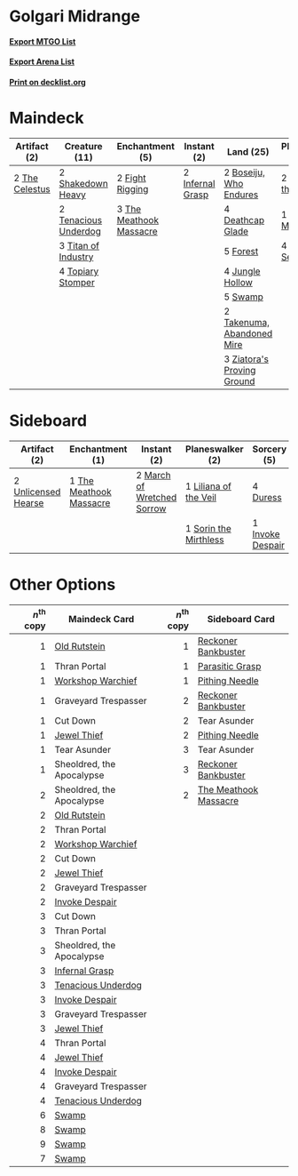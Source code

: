 # Golgari Midrange

#### [Export MTGO List](../collection/Golgari%20Midrange/Golgari%20Midrange.txt)
#### [Export Arena List](../collection/Golgari%20Midrange/Golgari%20Midrange_arena.txt)
#### [Print on decklist.org](http://decklist.org/?deckmain=2%09Boseiju,%20Who%20Endures%0A4%09Deathcap%20Glade%0A4%09Evolved%20Sleeper%0A2%09Fight%20Rigging%0A5%09Forest%0A2%09Infernal%20Grasp%0A1%09Invoke%20Despair%0A4%09Jungle%20Hollow%0A2%09Liliana%20of%20the%20Veil%0A2%09Shakedown%20Heavy%0A1%09Sorin%20the%20Mirthless%0A3%09Storm%20the%20Festival%0A5%09Swamp%0A2%09Takenuma,%20Abandoned%20Mire%0A2%09Tenacious%20Underdog%0A2%09The%20Celestus%0A3%09The%20Meathook%20Massacre%0A3%09Titan%20of%20Industry%0A4%09Topiary%20Stomper%0A4%09Wrenn%20and%20Seven%0A3%09Ziatora's%20Proving%20Ground&deckside=2%09Cut%20Down%0A4%09Duress%0A1%09Invoke%20Despair%0A1%09Liliana%20of%20the%20Veil%0A2%09March%20of%20Wretched%20Sorrow%0A1%09Sorin%20the%20Mirthless%0A1%09Tear%20Asunder%0A1%09The%20Meathook%20Massacre%0A2%09Unlicensed%20Hearse)
# Maindeck

|                                      Artifact (2)                                       |                                         Creature (11)                                         |                                         Enchantment (5)                                          |                                        Instant (2)                                        |                                              Land (25)                                              |                                        Planeswalker (7)                                        |                                          Sorcery (4)                                          |   Unknown (4)   |
|-----------------------------------------------------------------------------------------|-----------------------------------------------------------------------------------------------|--------------------------------------------------------------------------------------------------|-------------------------------------------------------------------------------------------|-----------------------------------------------------------------------------------------------------|------------------------------------------------------------------------------------------------|-----------------------------------------------------------------------------------------------|-----------------|
|2 [The Celestus](http://gatherer.wizards.com/Pages/Card/Details.aspx?multiverseid=535049)|2 [Shakedown Heavy](http://gatherer.wizards.com/Pages/Card/Details.aspx?multiverseid=555296)   |2 [Fight Rigging](http://gatherer.wizards.com/Pages/Card/Details.aspx?multiverseid=555346)        |2 [Infernal Grasp](http://gatherer.wizards.com/Pages/Card/Details.aspx?multiverseid=534880)|2 [Boseiju, Who Endures](http://gatherer.wizards.com/Pages/Card/Details.aspx?multiverseid=548579)    |2 [Liliana of the Veil](http://gatherer.wizards.com/Pages/Card/Details.aspx?multiverseid=235597)|1 [Invoke Despair](http://gatherer.wizards.com/Pages/Card/Details.aspx?multiverseid=548399)    |4 Evolved Sleeper|
|                                                                                         |2 [Tenacious Underdog](http://gatherer.wizards.com/Pages/Card/Details.aspx?multiverseid=555298)|3 [The Meathook Massacre](http://gatherer.wizards.com/Pages/Card/Details.aspx?multiverseid=534886)|                                                                                           |4 [Deathcap Glade](http://gatherer.wizards.com/Pages/Card/Details.aspx?multiverseid=541137)          |1 [Sorin the Mirthless](http://gatherer.wizards.com/Pages/Card/Details.aspx?multiverseid=540983)|3 [Storm the Festival](http://gatherer.wizards.com/Pages/Card/Details.aspx?multiverseid=534989)|                 |
|                                                                                         |3 [Titan of Industry](http://gatherer.wizards.com/Pages/Card/Details.aspx?multiverseid=555360) |                                                                                                  |                                                                                           |5 [Forest](http://gatherer.wizards.com/Pages/Card/Details.aspx?multiverseid=439860)                  |4 [Wrenn and Seven](http://gatherer.wizards.com/Pages/Card/Details.aspx?multiverseid=534999)    |                                                                                               |                 |
|                                                                                         |4 [Topiary Stomper](http://gatherer.wizards.com/Pages/Card/Details.aspx?multiverseid=555361)   |                                                                                                  |                                                                                           |4 [Jungle Hollow](http://gatherer.wizards.com/Pages/Card/Details.aspx?multiverseid=405273)           |                                                                                                |                                                                                               |                 |
|                                                                                         |                                                                                               |                                                                                                  |                                                                                           |5 [Swamp](http://gatherer.wizards.com/Pages/Card/Details.aspx?multiverseid=439858)                   |                                                                                                |                                                                                               |                 |
|                                                                                         |                                                                                               |                                                                                                  |                                                                                           |2 [Takenuma, Abandoned Mire](http://gatherer.wizards.com/Pages/Card/Details.aspx?multiverseid=548591)|                                                                                                |                                                                                               |                 |
|                                                                                         |                                                                                               |                                                                                                  |                                                                                           |3 [Ziatora's Proving Ground](http://gatherer.wizards.com/Pages/Card/Details.aspx?multiverseid=555462)|                                                                                                |                                                                                               |                 |


# Sideboard

|                                         Artifact (2)                                         |                                         Enchantment (1)                                          |                                             Instant (2)                                             |                                        Planeswalker (2)                                        |                                        Sorcery (5)                                        | Unknown (3)  |
|----------------------------------------------------------------------------------------------|--------------------------------------------------------------------------------------------------|-----------------------------------------------------------------------------------------------------|------------------------------------------------------------------------------------------------|-------------------------------------------------------------------------------------------|--------------|
|2 [Unlicensed Hearse](http://gatherer.wizards.com/Pages/Card/Details.aspx?multiverseid=555447)|1 [The Meathook Massacre](http://gatherer.wizards.com/Pages/Card/Details.aspx?multiverseid=534886)|2 [March of Wretched Sorrow](http://gatherer.wizards.com/Pages/Card/Details.aspx?multiverseid=548411)|1 [Liliana of the Veil](http://gatherer.wizards.com/Pages/Card/Details.aspx?multiverseid=235597)|4 [Duress](http://gatherer.wizards.com/Pages/Card/Details.aspx?multiverseid=14557)         |2 Cut Down    |
|                                                                                              |                                                                                                  |                                                                                                     |1 [Sorin the Mirthless](http://gatherer.wizards.com/Pages/Card/Details.aspx?multiverseid=540983)|1 [Invoke Despair](http://gatherer.wizards.com/Pages/Card/Details.aspx?multiverseid=548399)|1 Tear Asunder|


# Other Options

|*n*<sup>th</sup> copy|                                        Maindeck Card                                        |*n*<sup>th</sup> copy|                                         Sideboard Card                                         |
|--------------------:|---------------------------------------------------------------------------------------------|--------------------:|------------------------------------------------------------------------------------------------|
|                    1|[Old Rutstein](http://gatherer.wizards.com/Pages/Card/Details.aspx?multiverseid=541118)      |                    1|[Reckoner Bankbuster](http://gatherer.wizards.com/Pages/Card/Details.aspx?multiverseid=548568)  |
|                    1|Thran Portal                                                                                 |                    1|[Parasitic Grasp](http://gatherer.wizards.com/Pages/Card/Details.aspx?multiverseid=540973)      |
|                    1|[Workshop Warchief](http://gatherer.wizards.com/Pages/Card/Details.aspx?multiverseid=555366) |                    1|[Pithing Needle](http://gatherer.wizards.com/Pages/Card/Details.aspx?multiverseid=129526)       |
|                    1|Graveyard Trespasser                                                                         |                    2|[Reckoner Bankbuster](http://gatherer.wizards.com/Pages/Card/Details.aspx?multiverseid=548568)  |
|                    1|Cut Down                                                                                     |                    2|Tear Asunder                                                                                    |
|                    1|[Jewel Thief](http://gatherer.wizards.com/Pages/Card/Details.aspx?multiverseid=555352)       |                    2|[Pithing Needle](http://gatherer.wizards.com/Pages/Card/Details.aspx?multiverseid=129526)       |
|                    1|Tear Asunder                                                                                 |                    3|Tear Asunder                                                                                    |
|                    1|Sheoldred, the Apocalypse                                                                    |                    3|[Reckoner Bankbuster](http://gatherer.wizards.com/Pages/Card/Details.aspx?multiverseid=548568)  |
|                    2|Sheoldred, the Apocalypse                                                                    |                    2|[The Meathook Massacre](http://gatherer.wizards.com/Pages/Card/Details.aspx?multiverseid=534886)|
|                    2|[Old Rutstein](http://gatherer.wizards.com/Pages/Card/Details.aspx?multiverseid=541118)      |                     |                                                                                                |
|                    2|Thran Portal                                                                                 |                     |                                                                                                |
|                    2|[Workshop Warchief](http://gatherer.wizards.com/Pages/Card/Details.aspx?multiverseid=555366) |                     |                                                                                                |
|                    2|Cut Down                                                                                     |                     |                                                                                                |
|                    2|[Jewel Thief](http://gatherer.wizards.com/Pages/Card/Details.aspx?multiverseid=555352)       |                     |                                                                                                |
|                    2|Graveyard Trespasser                                                                         |                     |                                                                                                |
|                    2|[Invoke Despair](http://gatherer.wizards.com/Pages/Card/Details.aspx?multiverseid=548399)    |                     |                                                                                                |
|                    3|Cut Down                                                                                     |                     |                                                                                                |
|                    3|Thran Portal                                                                                 |                     |                                                                                                |
|                    3|Sheoldred, the Apocalypse                                                                    |                     |                                                                                                |
|                    3|[Infernal Grasp](http://gatherer.wizards.com/Pages/Card/Details.aspx?multiverseid=534880)    |                     |                                                                                                |
|                    3|[Tenacious Underdog](http://gatherer.wizards.com/Pages/Card/Details.aspx?multiverseid=555298)|                     |                                                                                                |
|                    3|[Invoke Despair](http://gatherer.wizards.com/Pages/Card/Details.aspx?multiverseid=548399)    |                     |                                                                                                |
|                    3|Graveyard Trespasser                                                                         |                     |                                                                                                |
|                    3|[Jewel Thief](http://gatherer.wizards.com/Pages/Card/Details.aspx?multiverseid=555352)       |                     |                                                                                                |
|                    4|Thran Portal                                                                                 |                     |                                                                                                |
|                    4|[Jewel Thief](http://gatherer.wizards.com/Pages/Card/Details.aspx?multiverseid=555352)       |                     |                                                                                                |
|                    4|[Invoke Despair](http://gatherer.wizards.com/Pages/Card/Details.aspx?multiverseid=548399)    |                     |                                                                                                |
|                    4|Graveyard Trespasser                                                                         |                     |                                                                                                |
|                    4|[Tenacious Underdog](http://gatherer.wizards.com/Pages/Card/Details.aspx?multiverseid=555298)|                     |                                                                                                |
|                    6|[Swamp](http://gatherer.wizards.com/Pages/Card/Details.aspx?multiverseid=439858)             |                     |                                                                                                |
|                    8|[Swamp](http://gatherer.wizards.com/Pages/Card/Details.aspx?multiverseid=439858)             |                     |                                                                                                |
|                    9|[Swamp](http://gatherer.wizards.com/Pages/Card/Details.aspx?multiverseid=439858)             |                     |                                                                                                |
|                    7|[Swamp](http://gatherer.wizards.com/Pages/Card/Details.aspx?multiverseid=439858)             |                     |                                                                                                |


